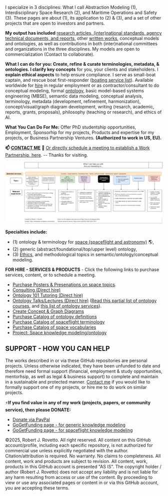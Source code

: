 I specialize in 3 disciplines: What I call Abstraction Modeling (1), Interdisciplinary Space Research (2), and Maritime Operations and Safety (3). These pages are about (1), its application to (2) & (3), and a set of other projects that are open to investors and partners. 

**My output has included** [research articles, (inter)national standards, agency technical documents, and reports](https://orcid.org/0000-0003-3835-7817), other [written works](https://github.com/rrovetto/rrovetto/blob/main/written-works-list.md), conceptual models and ontologies, as well as contributions in both (inter)national committees and organizations in the three disciplines. My models are open to commercialization (Contact to collaborate).

**What I can do for you: Create, refine & curate terminologies, metadata, & ontologies. I clarify key concepts** for you, your clients and stakeholders. I **explain ethical aspects** to help ensure compliance. I serve as small-boat captain, and rescue boat first-responder ([boating service list](https://tinyurl.com/yck8ah85)). Available worldwide for [hire](https://tinyurl.com/yas7trzy) in regular employment or as contractor/consultant to do conceptual modeling, formal [ontology](https://ontologforum.com/index.php/RobertRovetto), basic model-based systems engineering (MBSE), semantic data modeling, conceptual analysis, terminology, metadata (development, refinement, harmonization), concept/visual/graph diagram development, writing (resarch, academic, reports, grants, proposals), philosophy (teaching or research), and ethics of AI. 

**What You Can Do For Me:** Offer PhD studentship opportunities, Employment, Sponsorhip for my projects, Products and expertise for my projects, or Business Partnership Ventures. **(Authorized to work in US, EU).**

**📫 [CONTACT ME](https://ontospace.wordpress.com/contact/)** 💬  [Or directly schedule a meeting to establish a Work Partnership, here](http://my.setmore.com/bookingpage/f18db686-98bb-41dd-9097-35218b2a1091/services/sb83f723d7838e4484783cc5a1c675f0e6eedf99d).  -- 
Thanks for visiting.

![image](https://github.com/rrovetto/rrovetto/blob/15ded62f9e6f068ea7e1204f243cbef5b55e1cad/images/WhatICanHelpWith_v1.jpg)

**Specialties include:**
- (1) ontology & terminology for [space (spaceflight and astronomy)](https://ontospace.wordpress.com) :earth_americas:, 
- (2) generic (abstract/foundational/top/upper level) ontology, 
- (3) [Ethics](https://github.com/rrovetto/Ethical-Ontology-Development), and methodological topics in semantic/ontology/conceptual modeling. 

**FOR HIRE - SERVICES & PRODUCTS** - Click the following links to purchase services, content, or to schedule a meeting. 
* [Purchase Posters & Presenations on space topics](https://ontospace.wordpress.com/purchase-poster-or-presentation-documents/).
* [Consulting (Direct hire)](https://tinyurl.com/34u9w6wx) 
* [Ontology 101 Tutoring (Direct hire)](http://my.setmore.com/bookingpage/f18db686-98bb-41dd-9097-35218b2a1091/services/s7f4dbc7d873cce380b7f73062d5d72f619fe042a)
* [Ontology Talks/Lectures (Direct hire)](http://my.setmore.com/bookingpage/f18db686-98bb-41dd-9097-35218b2a1091/services/s218822e77fee416ed3085be8eda045d6015d6d24)
  ([Read this partial list of ontology courses](https://www.slideshare.net/RobertRovetto/ontology-courses-education), and [this list of ontology services](https://www.slideshare.net/RobertRovetto/ontology-services-238070099)).
* [Create Concept & Graph Diagrams](https://tinyurl.com/diagramsRov)
* [Purchase Catalog of ontology definitions](https://purl.org//rrovetto/CatalogOntologyDefinitions)
* [Purchase Catalog of spaceflight terminology](https://github.com/rrovetto/Astronautics-Terminology)
* [Purchase Catalog of space vocabularies](https://tinyurl.com/SpaceVocabulariesCatalog)
* [Project: Space knowledge modeling/ontology](https://ontospace.wordpress.com/)
## SUPPORT - HOW YOU CAN HELP
The works described in or via these GitHub repositories are personal projects. Unless otherwise indicated, they have been unfunded to date and therefore need formal support (financial, employment & study opportunities, mentorhsip, as well as legal & business support) to complete and maintain in a sustainable and protected manner. [Contact me](https://tinyurl.com/hm8wu2sa) if you would like to formally support one of my projects, or hire me to do work on similar projects.

⚡**If you find value in any of my work (projects, papers, or community service), then please DONATE:**
* [Donate via PayPal](https://www.paypal.com/donate/?business=JN9YD94DHA87Y&no_recurring=0&item_name=With+your+support%2C+we+can+help+make+spaceflight+safer%2C+and+make+knowledge+about+space+more+accessible.+Thanks.&currency_code=USD)
* [GoGetFunding page - for generic knowledge modeling](https://tinyurl.com/yyoo6z96)
* [GoGetFunding page - for spaceflight knowledge modeling](https://www.patreon.com/user?u=6298778&fan_landing=true)

©2025, Robert J. Rovetto. All right reserved. 
All content on this GitHub account/profile, including each specific repository, is not authorized for commercial use unless explicitly negotiated with the author. Citation/attribution is required. No warranty. No claims to completeness. All content, work and products are subject to revision. All content, work, products in this GitHub account is presented "AS IS". The copyright holder / author (Robert J. Rovetto) does not accept any liability and is not liable for any harm resulting from access or use of the content. By proceeding to view or use any associated pages or content in or via this GitHub account, you are accepting these terms.

<!--
**rrovetto/rrovetto** is a ✨ _special_ ✨ repository because its `README.md` (this file) appears on your GitHub profile.

Here are some ideas to get you started:

- 🔭 I’m currently working on ...
- 🌱 I’m currently learning ...
- 👯 I’m looking to collaborate on ...
- 🤔 I’m looking for help with ...
- 💬 Ask me about ...
- 📫 How to reach me: ...
- 😄 Pronouns: ...
- ⚡ Fun fact: ...
- 👋
-->
